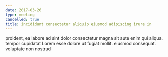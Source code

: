 ```yaml
---
date: 2017-03-26
type: meeting
cancelled: true
title: incididunt consectetur aliquip eiusmod adipiscing irure in
---
```

proident, ea labore ad sint dolor consectetur magna sit aute enim qui aliqua. tempor cupidatat Lorem esse dolore ut fugiat mollit. eiusmod consequat. voluptate non nostrud